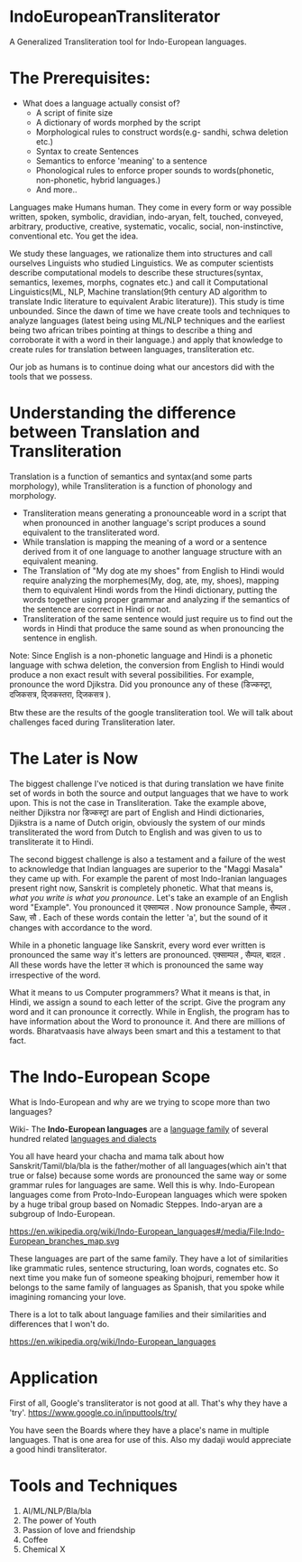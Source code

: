 # IndoEuropeanTransliterator
A Generalized Transliteration tool for Indo-European languages.

# The Prerequisites:

 - What does a language actually consist of?
	 - A script of finite size
	 - A dictionary of words morphed by the script
	 - Morphological rules to construct words(e.g- sandhi, schwa deletion etc.)
	 - Syntax to create Sentences
	 - Semantics to enforce 'meaning' to a sentence
	 - Phonological rules to enforce proper sounds to words(phonetic, non-phonetic, hybrid languages.)
	 - And more..

Languages make Humans human. They come in every form or way possible written, spoken, symbolic, dravidian, indo-aryan, felt, touched, conveyed, arbitrary, productive, creative, systematic, vocalic, social, non-instinctive, conventional etc. You get the idea. 

We study these languages, we rationalize them into structures and call ourselves Linguists who studied Linguistics. We as computer scientists describe computational models to describe these structures(syntax, semantics, lexemes, morphs, cognates etc.)
and call it Computational Linguistics(ML, NLP, Machine translation(9th century AD algorithm to translate Indic literature to equivalent Arabic literature)). This study is time unbounded. Since the dawn of time we have create tools and techniques to analyze languages (latest being using ML/NLP techniques and the earliest being two african tribes pointing at things to describe a thing and corroborate it with a word in their language.) and apply that knowledge to create rules for translation between languages, transliteration etc. 

Our job as humans is to continue doing what our ancestors did with the tools that we possess.

# Understanding the difference between Translation and Transliteration

Translation is a function of semantics and syntax(and some parts morphology), while 
Transliteration is a function of phonology and morphology.

 - Transliteration means generating a pronounceable word in a script that when pronounced in another language's script produces a sound equivalent to the transliterated word.
 - While translation is mapping the meaning of a word or a sentence derived from it of one language to another language structure with an equivalent meaning.
 - The Translation of "My dog ate my shoes" from English to Hindi would require analyzing the morphemes(My, dog, ate, my, shoes), mapping them to equivalent Hindi words from the Hindi dictionary, putting the words together using proper grammar and analyzing if the semantics of the sentence are correct in Hindi or not.
 - Transliteration of the same sentence would just require us to find out the words in Hindi that produce the same sound as when pronouncing the sentence in english.
 
 Note: Since English is a non-phonetic language and Hindi is a phonetic language with schwa deletion, the conversion from English to Hindi would produce a non exact result with several possibilities. For example, pronounce the word Djikstra. Did you pronounce any of these (डिज्कस्ट्रा, दजिकसत्र, द्जिकस्तरा, द्जिकसत्र ). 

Btw these are the results of the google transliteration tool. We will talk about challenges faced during Transliteration later. 

# The Later is Now
The biggest challenge I've noticed is that during translation we have finite set of words in both the source and output languages that we have to work upon. This is not the case in Transliteration. Take the example above, neither Djikstra nor डिज्कस्ट्रा are part of English and Hindi dictionaries, Djikstra is a name of Dutch origin, obviously the system of our minds transliterated the word from Dutch to English and was given to us to transliterate it to Hindi.

The second biggest challenge is also a testament and a failure of the west to acknowledge that Indian languages are superior to the "Maggi Masala" they came up with. For example the parent of most Indo-Iranian languages present right now, Sanskrit is completely phonetic. What that means is, *what you write is what you pronounce*. Let's take an example of an English word "Example". You pronounced it एक्साम्पल . Now pronounce Sample, सैम्पल . Saw, सौ . Each of these words contain the letter 'a', but the sound of it changes with accordance to the word.

While in a phonetic language like Sanskrit, every word ever written is pronounced the same way it's letters are pronounced. एक्साम्पल , सैम्पल, बादल . All these words have the letter ल which is pronounced the same way irrespective of the word. 

What it means to us Computer programmers? What it means is that, in Hindi, we assign a sound to each letter of the script. Give the program any word and it can pronounce it correctly. While in English, the program has to have information about the Word to pronounce it. And there are millions of words. Bharatvaasis have always been smart and this a testament to that fact.

# The Indo-European Scope
What is Indo-European and why are we trying to scope more than two languages?

Wiki- The **Indo-European languages** are a [language family](https://en.wikipedia.org/wiki/Language_family "Language family") of several hundred related [languages and dialects](https://en.wikipedia.org/wiki/List_of_Indo-European_languages)

You all have heard your chacha and mama talk about how Sanskrit/Tamil/bla/bla is the father/mother of all languages(which ain't that true or false) because some words are pronounced the same way or some grammar rules for languages are same. Well this is why. Indo-European languages come from Proto-Indo-European languages which were spoken by a huge tribal group based on Nomadic Steppes. Indo-aryan are a subgroup of Indo-European.

https://en.wikipedia.org/wiki/Indo-European_languages#/media/File:Indo-European_branches_map.svg

These languages are part of the same family. They have a lot of similarities like grammatic rules, sentence structuring, loan words, cognates etc. So next time you make fun of someone speaking bhojpuri, remember how it belongs to the same family of languages as Spanish, that you spoke while imagining romancing your love.

There is a lot to talk about language families and their similarities and differences that I won't do.

https://en.wikipedia.org/wiki/Indo-European_languages

# Application

First of all, Google's transliterator is not good at all. That's why they have a 'try'.
https://www.google.co.in/inputtools/try/

You have seen the Boards where they have a place's name in multiple languages. That is one area for use of this. 
Also my dadaji would appreciate a good hindi transliterator.
# Tools and Techniques

 1. AI/ML/NLP/Bla/bla
 2. The power of Youth
 3. Passion of love and friendship
 4. Coffee
 5. Chemical X

